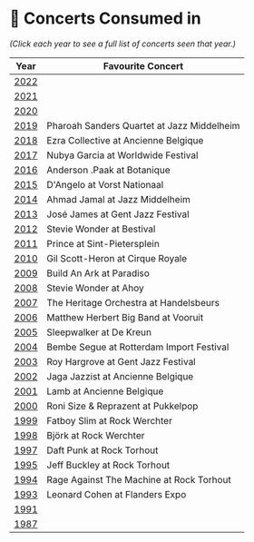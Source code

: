 # 🎤 Concerts Consumed in

_(Click each year to see a full list of concerts seen that year.)_

| Year | Favourite Concert |
| --- | --- |
| [2022](2022.md) |  |
| [2021](2021.md) |  |
| [2020](2020.md) |  |
| [2019](2019.md) | Pharoah Sanders Quartet at Jazz Middelheim |
| [2018](2018.md) | Ezra Collective at Ancienne Belgique |
| [2017](2017.md) | Nubya Garcia at Worldwide Festival |
| [2016](2016.md) | Anderson .Paak at Botanique |
| [2015](2015.md) | D'Angelo at Vorst Nationaal |
| [2014](2014.md) | Ahmad Jamal at Jazz Middelheim |
| [2013](2013.md) | José James at Gent Jazz Festival |
| [2012](2012.md) | Stevie Wonder at Bestival |
| [2011](2011.md) | Prince at Sint-Pietersplein |
| [2010](2010.md) | Gil Scott-Heron at Cirque Royale |
| [2009](2009.md) | Build An Ark at Paradiso |
| [2008](2008.md) | Stevie Wonder at Ahoy |
| [2007](2007.md) | The Heritage Orchestra at Handelsbeurs |
| [2006](2006.md) | Matthew Herbert Big Band at Vooruit |
| [2005](2005.md) | Sleepwalker at De Kreun |
| [2004](2004.md) | Bembe Segue at Rotterdam Import Festival |
| [2003](2003.md) | Roy Hargrove at Gent Jazz Festival |
| [2002](2002.md) | Jaga Jazzist at Ancienne Belgique |
| [2001](2001.md) | Lamb at Ancienne Belgique |
| [2000](2000.md) | Roni Size & Reprazent at Pukkelpop |
| [1999](1999.md) | Fatboy Slim at Rock Werchter |
| [1998](1998.md) | Björk at Rock Werchter |
| [1997](1997.md) | Daft Punk at Rock Torhout |
| [1995](1995.md) | Jeff Buckley at Rock Torhout |
| [1994](1994.md) | Rage Against The Machine at Rock Torhout |
| [1993](1993.md) | Leonard Cohen at Flanders Expo |
| [1991](1991.md) |  |
| [1987](1987.md) |  |

